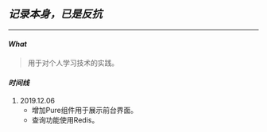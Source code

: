 ## *记录本身，已是反抗*
------



#### *What*

> 用于对个人学习技术的实践。

#### *时间线*

1. 2019.12.06
   * 增加Pure组件用于展示前台界面。
   * 查询功能使用Redis。
